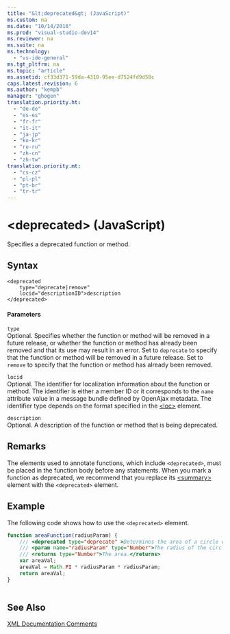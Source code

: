 ```yaml
---
title: "&lt;deprecated&gt; (JavaScript)"
ms.custom: na
ms.date: "10/14/2016"
ms.prod: "visual-studio-dev14"
ms.reviewer: na
ms.suite: na
ms.technology: 
  - "vs-ide-general"
ms.tgt_pltfrm: na
ms.topic: "article"
ms.assetid: cf33d371-59da-4310-95ee-d7524fd9d58c
caps.latest.revision: 6
ms.author: "kempb"
manager: "ghogen"
translation.priority.ht: 
  - "de-de"
  - "es-es"
  - "fr-fr"
  - "it-it"
  - "ja-jp"
  - "ko-kr"
  - "ru-ru"
  - "zh-cn"
  - "zh-tw"
translation.priority.mt: 
  - "cs-cz"
  - "pl-pl"
  - "pt-br"
  - "tr-tr"
---
```

# &lt;deprecated&gt; (JavaScript)
Specifies a deprecated function or method.  
  
## Syntax  
  
```  
<deprecated  
    type="deprecate|remove"  
    locid="descriptionID">description  
</deprecated>  
```  
  
#### Parameters  
 `type`  
 Optional. Specifies whether the function or method will be removed in a future release, or whether the function or method has already been removed and that its use may result in an error. Set to `deprecate` to specify that the function or method will be removed in a future release. Set to `remove` to specify that the function or method has already been removed.  
  
 `locid`  
 Optional. The identifier for localization information about the function or method. The identifier is either a member ID or it corresponds to the `name` attribute value in a message bundle defined by OpenAjax metadata. The identifier type depends on the format specified in the [\<loc>](../ide/-loc---javascript-.md) element.  
  
 `description`  
 Optional. A description of the function or method that is being deprecated.  
  
## Remarks  
 The elements used to annotate functions, which include `<deprecated>`, must be placed in the function body before any statements. When you mark a function as deprecated, we recommend that you replace its [\<summary>](../ide/-summary---javascript-.md) element with the `<deprecated>` element.  
  
## Example  
 The following code shows how to use the `<deprecated>` element.  
  
```javascript  
function areaFunction(radiusParam) {  
    /// <deprecated type="deprecate" >Determines the area of a circle when supplied a radius parameter.</deprecated>  
    /// <param name="radiusParam" type="Number">The radius of the circle.</param>  
    /// <returns type="Number">The area.</returns>  
    var areaVal;  
    areaVal = Math.PI * radiusParam * radiusParam;  
    return areaVal;  
}  
  
```  
  
## See Also  
 [XML Documentation Comments](../ide/xml-documentation-comments--javascript-.md)